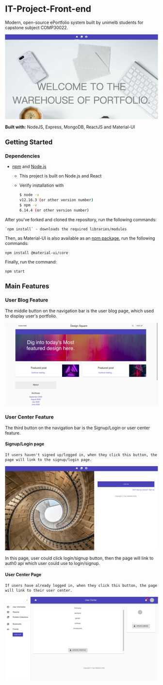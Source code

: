 # IT-Project-Front-end

Modern, open-source ePortfolio system built by unimelb students for capstone subject COMP30022.

![Image text](https://raw.githubusercontent.com/Jiayi-Joyce-Lu/IT-Project-Front-end/master/src/picture/homepageshots.png?token=AOZXEAOZDF7EOHLPVP7IJIC7MYFD4)

**Built with:** NodeJS, Express, MongoDB, ReactJS and Material-UI

## Getting Started

### Dependencies

- [npm](https://www.npmjs.com/get-npm) and [Node.js](https://nodejs.org/en/)

  - This project is built on Node.js and React

  - Verify installation with

    ```bash
    $ node -v
    v12.16.3 (or other version number)
    $ npm -v
    6.14.4 (or other version number)
    ```
After you've forked and cloned the repository, run the following commands:

    `npm install` - downloads the required libraries/modules

Then, as Material-UI is also available as an [npm package](https://www.npmjs.com/package/@material-ui/core), run the following commands:

    npm install @material-ui/core

Finally, run the command:
    
    npm start

## Main Features

### User Blog Feature

The middle button on the navigation bar is the user blog page, which used to display user's portfolio.

![Image text](https://raw.githubusercontent.com/Jiayi-Joyce-Lu/IT-Project-Front-end/master/src/picture/blogpage.png?token=AOZXEAINTUMMIESYNRQVHY27MYHJI)

### User Center Feature

The third button on the navigation bar is the Signup/Login or user center feature.

#### Signup/Login page

    If users haven't signed up/logged in, when they click this button, the page will link to the signup/login page.

![Image text](https://raw.githubusercontent.com/Jiayi-Joyce-Lu/IT-Project-Front-end/master/src/picture/loginpage.png?token=AOZXEAPRDLRUHICFVM4JJN27MYICE)

In this page, user could click login/signup button, then the page will link to auth0 api which user could use to login/signup.

#### User Center Page

    If users have already logged in, when they click this button, the page will link to their user center.
    
![Image text](https://raw.githubusercontent.com/Jiayi-Joyce-Lu/IT-Project-Front-end/master/src/picture/usercenterpage.png?token=AOZXEAJCGE6E3DERTJC3HCK7MYIIW)





